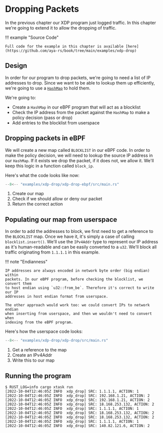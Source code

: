 # Dropping Packets

In the previous chapter our XDP program just logged traffic. In this chapter
we're going to extend it to allow the dropping of traffic.

!!! example "Source Code"

    Full code for the example in this chapter is available [here](https://github.com/aya-rs/book/tree/main/examples/xdp-drop)

## Design

In order for our program to drop packets, we're going to need a list of IP
addresses to drop. Since we want to be able to lookup them up efficiently, we're
going to use a
[`HashMap`](https://docs.rs/aya/latest/aya/maps/struct.HashMap.html) to hold
them.

We're going to:

- Create a `HashMap` in our eBPF program that will act as a blocklist
- Check the IP address from the packet against the `HashMap` to make a policy
  decision (pass or drop)
- Add entries to the blocklist from userspace

## Dropping packets in eBPF

We will create a new map called `BLOCKLIST` in our eBPF code. In order to make
the policy decision, we will need to lookup the source IP address in our
`HashMap`. If it exists we drop the packet, if it does not, we allow it. We'll
keep this logic in a function called `block_ip`.

Here's what the code looks like now:

```rust linenums="1" title="xdp-drop-ebpf/src/main.rs"
--8<-- "examples/xdp-drop/xdp-drop-ebpf/src/main.rs"
```

1. Create our map
2. Check if we should allow or deny our packet
3. Return the correct action

## Populating our map from userspace

In order to add the addresses to block, we first need to get a reference to the
`BLOCKLIST` map. Once we have it, it's simply a case of calling
`blocklist.insert()`. We'll use the `IPv4Addr` type to represent our IP address
as it's human-readable and can be easily converted to a `u32`. We'll block all
traffic originating from `1.1.1.1` in this example.

!!! note "Endianness"

    IP addresses are always encoded in network byte order (big endian) within
    packets. In our eBPF program, before checking the blocklist, we convert them
    to host endian using `u32::from_be`. Therefore it's correct to write our IP
    addresses in host endian format from userspace.

    The other approach would work too: we could convert IPs to network endian
    when inserting from userspace, and then we wouldn't need to convert when
    indexing from the eBPF program.

Here's how the userspace code looks:

```rust linenums="1" title="xdp-drop/src/main.rs"
--8<-- "examples/xdp-drop/xdp-drop/src/main.rs"
```

1. Get a reference to the map
2. Create an IPv4Addr
3. Write this to our map
## Running the program

```console
$ RUST_LOG=info cargo xtask run
[2022-10-04T12:46:05Z INFO  xdp_drop] SRC: 1.1.1.1, ACTION: 1
[2022-10-04T12:46:05Z INFO  xdp_drop] SRC: 192.168.1.21, ACTION: 2
[2022-10-04T12:46:05Z INFO  xdp_drop] SRC: 192.168.1.21, ACTION: 2
[2022-10-04T12:46:05Z INFO  xdp_drop] SRC: 18.168.253.132, ACTION: 2
[2022-10-04T12:46:05Z INFO  xdp_drop] SRC: 1.1.1.1, ACTION: 1
[2022-10-04T12:46:05Z INFO  xdp_drop] SRC: 18.168.253.132, ACTION: 2
[2022-10-04T12:46:05Z INFO  xdp_drop] SRC: 18.168.253.132, ACTION: 2
[2022-10-04T12:46:05Z INFO  xdp_drop] SRC: 1.1.1.1, ACTION: 1
[2022-10-04T12:46:05Z INFO  xdp_drop] SRC: 140.82.121.6, ACTION: 2
```
